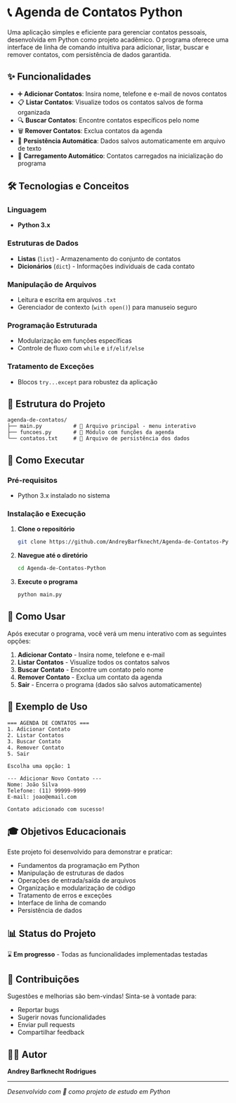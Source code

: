 # 📞 Agenda de Contatos Python

Uma aplicação simples e eficiente para gerenciar contatos pessoais, desenvolvida em Python como projeto acadêmico. O programa oferece uma interface de linha de comando intuitiva para adicionar, listar, buscar e remover contatos, com persistência de dados garantida.

## ✨ Funcionalidades

- ➕ **Adicionar Contatos**: Insira nome, telefone e e-mail de novos contatos
- 📋 **Listar Contatos**: Visualize todos os contatos salvos de forma organizada
- 🔍 **Buscar Contatos**: Encontre contatos específicos pelo nome
- 🗑️ **Remover Contatos**: Exclua contatos da agenda
- 💾 **Persistência Automática**: Dados salvos automaticamente em arquivo de texto
- 🔄 **Carregamento Automático**: Contatos carregados na inicialização do programa

## 🛠️ Tecnologias e Conceitos

### Linguagem
- **Python 3.x**

### Estruturas de Dados
- **Listas** (`list`) - Armazenamento do conjunto de contatos
- **Dicionários** (`dict`) - Informações individuais de cada contato

### Manipulação de Arquivos
- Leitura e escrita em arquivos `.txt`
- Gerenciador de contexto (`with open()`) para manuseio seguro

### Programação Estruturada
- Modularização em funções específicas
- Controle de fluxo com `while` e `if/elif/else`

### Tratamento de Exceções
- Blocos `try...except` para robustez da aplicação

## 📁 Estrutura do Projeto

```
agenda-de-contatos/
├── main.py          # 🚀 Arquivo principal - menu interativo
├── funcoes.py       # 🔧 Módulo com funções da agenda
└── contatos.txt     # 📄 Arquivo de persistência dos dados
```

## 🚀 Como Executar

### Pré-requisitos
- Python 3.x instalado no sistema

### Instalação e Execução

1. **Clone o repositório**
   ```bash
   git clone https://github.com/AndreyBarfknecht/Agenda-de-Contatos-Python.git
   ```

2. **Navegue até o diretório**
   ```bash
   cd Agenda-de-Contatos-Python
   ```

3. **Execute o programa**
   ```bash
   python main.py
   ```

## 🎯 Como Usar

Após executar o programa, você verá um menu interativo com as seguintes opções:

1. **Adicionar Contato** - Insira nome, telefone e e-mail
2. **Listar Contatos** - Visualize todos os contatos salvos
3. **Buscar Contato** - Encontre um contato pelo nome
4. **Remover Contato** - Exclua um contato da agenda
5. **Sair** - Encerra o programa (dados são salvos automaticamente)

## 📝 Exemplo de Uso

```
=== AGENDA DE CONTATOS ===
1. Adicionar Contato
2. Listar Contatos
3. Buscar Contato
4. Remover Contato
5. Sair

Escolha uma opção: 1

--- Adicionar Novo Contato ---
Nome: João Silva
Telefone: (11) 99999-9999
E-mail: joao@email.com

Contato adicionado com sucesso!
```

## 🎓 Objetivos Educacionais

Este projeto foi desenvolvido para demonstrar e praticar:

- Fundamentos da programação em Python
- Manipulação de estruturas de dados
- Operações de entrada/saída de arquivos
- Organização e modularização de código
- Tratamento de erros e exceções
- Interface de linha de comando
- Persistência de dados

## 📊 Status do Projeto

⌛ **Em progresso** - Todas as funcionalidades implementadas testadas

## 🤝 Contribuições

Sugestões e melhorias são bem-vindas! Sinta-se à vontade para:

- Reportar bugs
- Sugerir novas funcionalidades
- Enviar pull requests
- Compartilhar feedback

## 👨‍💻 Autor

**Andrey Barfknecht Rodrigues**

---

*Desenvolvido com 💙 como projeto de estudo em Python*